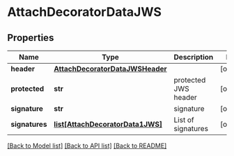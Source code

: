 # AttachDecoratorDataJWS

## Properties
Name | Type | Description | Notes
------------ | ------------- | ------------- | -------------
**header** | [**AttachDecoratorDataJWSHeader**](AttachDecoratorDataJWSHeader.md) |  | [optional] 
**protected** | **str** | protected JWS header | [optional] 
**signature** | **str** | signature | [optional] 
**signatures** | [**list[AttachDecoratorData1JWS]**](AttachDecoratorData1JWS.md) | List of signatures | [optional] 

[[Back to Model list]](../README.md#documentation-for-models) [[Back to API list]](../README.md#documentation-for-api-endpoints) [[Back to README]](../README.md)


